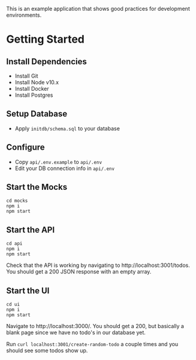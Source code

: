 This is an example application that shows good practices for development environments.

# Getting Started

## Install Dependencies

- Install Git
- Install Node v10.x
- Install Docker
- Install Postgres

## Setup Database

- Apply `initdb/schema.sql` to your database

## Configure

- Copy `api/.env.example` to `api/.env`
- Edit your DB connection info in `api/.env`

## Start the Mocks

```
cd mocks
npm i
npm start
```

## Start the API

```
cd api
npm i
npm start
```

Check that the API is working by navigating to http://localhost:3001/todos. You should get a 200 JSON response with an empty array.

## Start the UI

```
cd ui
npm i
npm start
```

Navigate to http://localhost:3000/. You should get a 200, but basically a blank page since we have no todo's in our database yet.

Run `curl localhost:3001/create-random-todo` a couple times and you should see some todos show up.